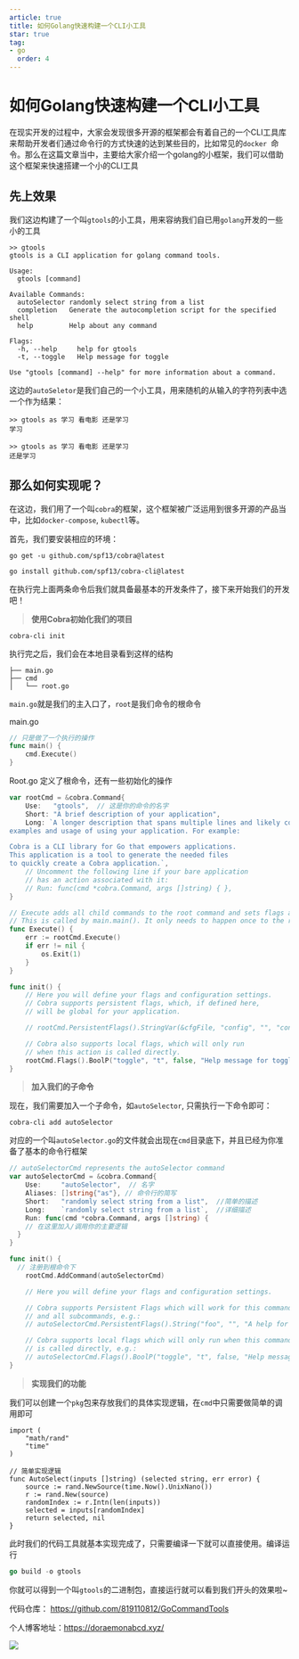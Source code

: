 ```yaml
---
article: true
title: 如何Golang快速构建一个CLI小工具
star: true
tag:
- go
  order: 4
---
```


# 如何Golang快速构建一个CLI小工具

在现实开发的过程中，大家会发现很多开源的框架都会有着自己的一个CLI工具库来帮助开发者们通过命令行的方式快速的达到某些目的，比如常见的`docker `命令。那么在这篇文章当中，主要给大家介绍一个golang的小框架，我们可以借助这个框架来快速搭建一个小的CLI工具


## 先上效果

我们这边构建了一个叫`gtools`的小工具，用来容纳我们自已用`golang`开发的一些小的工具

```shell
>> gtools            
gtools is a CLI application for golang command tools.

Usage:
  gtools [command]

Available Commands:
  autoSelector randomly select string from a list
  completion   Generate the autocompletion script for the specified shell
  help         Help about any command

Flags:
  -h, --help     help for gtools
  -t, --toggle   Help message for toggle

Use "gtools [command] --help" for more information about a command.

```

 这边的`autoSeletor`是我们自己的一个小工具，用来随机的从输入的字符列表中选一个作为结果：

```
>> gtools as 学习 看电影 还是学习
学习

>> gtools as 学习 看电影 还是学习
还是学习
```



## 那么如何实现呢？

在这边，我们用了一个叫`cobra`的框架，这个框架被广泛运用到很多开源的产品当中，比如`docker-compose`, `kubectl`等。

首先，我们要安装相应的环境：

```
go get -u github.com/spf13/cobra@latest

go install github.com/spf13/cobra-cli@latest
```

在执行完上面两条命令后我们就具备最基本的开发条件了，接下来开始我们的开发吧！

> **使用Cobra初始化我们的项目**

```
cobra-cli init
```

执行完之后，我们会在本地目录看到这样的结构

```
├── main.go
├── cmd
│   └── root.go
```

`main.go`就是我们的主入口了，`root`是我们命令的根命令

main.go

```go
// 只是做了一个执行的操作
func main() {
	cmd.Execute()
}
```

Root.go 定义了根命令，还有一些初始化的操作

```go
var rootCmd = &cobra.Command{
	Use:   "gtools",  // 这是你的命令的名字
	Short: "A brief description of your application",
	Long: `A longer description that spans multiple lines and likely contains
examples and usage of using your application. For example:

Cobra is a CLI library for Go that empowers applications.
This application is a tool to generate the needed files
to quickly create a Cobra application.`,
	// Uncomment the following line if your bare application
	// has an action associated with it:
	// Run: func(cmd *cobra.Command, args []string) { },
}

// Execute adds all child commands to the root command and sets flags appropriately.
// This is called by main.main(). It only needs to happen once to the rootCmd.
func Execute() {
	err := rootCmd.Execute()
	if err != nil {
		os.Exit(1)
	}
}

func init() {
	// Here you will define your flags and configuration settings.
	// Cobra supports persistent flags, which, if defined here,
	// will be global for your application.

	// rootCmd.PersistentFlags().StringVar(&cfgFile, "config", "", "config file (default is $HOME/.main.yaml)")

	// Cobra also supports local flags, which will only run
	// when this action is called directly.
	rootCmd.Flags().BoolP("toggle", "t", false, "Help message for toggle")
}
```

> **加入我们的子命令**

现在，我们需要加入一个子命令，如`autoSelector`, 只需执行一下命令即可：

```
cobra-cli add autoSelector
```

对应的一个叫`autoSelector.go`的文件就会出现在`cmd`目录底下，并且已经为你准备了基本的命令行框架

```go
// autoSelectorCmd represents the autoSelector command
var autoSelectorCmd = &cobra.Command{
	Use:     "autoSelector",  // 名字
	Aliases: []string{"as"}, // 命令行的简写
	Short:   "randomly select string from a list",  //简单的描述
	Long:    `randomly select string from a list`,  //详细描述
	Run: func(cmd *cobra.Command, args []string) {
    // 在这里加入/调用你的主要逻辑
  }
}

func init() {
  // 注册到根命令下
	rootCmd.AddCommand(autoSelectorCmd)

	// Here you will define your flags and configuration settings.

	// Cobra supports Persistent Flags which will work for this command
	// and all subcommands, e.g.:
	// autoSelectorCmd.PersistentFlags().String("foo", "", "A help for foo")

	// Cobra supports local flags which will only run when this command
	// is called directly, e.g.:
	// autoSelectorCmd.Flags().BoolP("toggle", "t", false, "Help message for toggle")
}
```

> **实现我们的功能**

我们可以创建一个`pkg`包来存放我们的具体实现逻辑，在`cmd`中只需要做简单的调用即可

```
import (
	"math/rand"
	"time"
)

// 简单实现逻辑
func AutoSelect(inputs []string) (selected string, err error) {
	source := rand.NewSource(time.Now().UnixNano())
	r := rand.New(source)
	randomIndex := r.Intn(len(inputs))
	selected = inputs[randomIndex]
	return selected, nil
}
```

此时我们的代码工具就基本实现完成了，只需要编译一下就可以直接使用。编译运行

```go
go build -o gtools
```

你就可以得到一个叫`gtools`的二进制包，直接运行就可以看到我们开头的效果啦~



代码仓库： https://github.com/819110812/GoCommandTools

个人博客地址：https://doraemonabcd.xyz/

![](https://golearning.oss-cn-shanghai.aliyuncs.com/obsidian扫码_搜索联合传播样式-标准色版.png)


